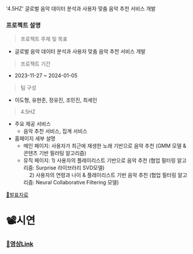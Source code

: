 '4.5HZ' 글로벌 음악 데이터 분석과 사용자 맞춤 음악 추천 서비스 개발

### 프로젝트 설명

> 프로젝트 주제 및 목표
  - 글로벌 음악 데이터 분석과 사용자 맞춤 음악 추천 서비스 개발

> 프로젝트 기간
  - 2023-11-27 ~ 2024-01-05

> 팀 구성
- 이도형, 유현준, 정유진, 조민진, 최세인

> 4.5HZ
  - 주요 제공 서비스
      - 음악 추천 서비스, 집계 서비스
  - 홈페이지 세부 설명
      - 메인 페이지: 사용자가 최근에 재생한 노래 기반으로 음악 추천 (GMM 모델 & 콘텐츠 기반 필러팅 알고리즘)
      - 뮤직 페이지: 1) 사용자의 플레이리스트 기반으로 음악 추천  (협업 필터링 알고리즘: Surprise 라이브러리 SVD모델) <br>
                  &nbsp;&nbsp;&nbsp;&nbsp;2) 사용자의 연령과 나이 & 플레이리스트 기반 음악 추천 (협업 필터링 알고리즘: Neural Collaborative Filtering 모델)

    
[🔗발표자료](<https://github.com/figure-2/MULTI_PJT2_4.5HZ/blob/master/6.%20Project%20Results/(D29)_4.5HZ_%EB%B0%9C%ED%91%9C%EC%9E%90%EB%A3%8C.pdf>)
# 📽시연
### [🔗영상Link](https://www.youtube.com/watch?v=Qgy6noP63Cg) 

